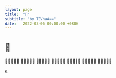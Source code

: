 ```yaml
---
layout: page
title:  "👻"
subtitle: "by TGVhaA=="
date:   2022-03-06 00:00:00 +0800
---
```


# 👻
👻👻👻👻👻
👻👻👻👻👻
👻👻👻👻👻
👻👻👻👻👻
👻👻👻👻👻
👻👻👻👻👻
👻👻👻👻👻


<a href="{{ '/assets/test.md' | prepend: site.baseurl }}">a</a>